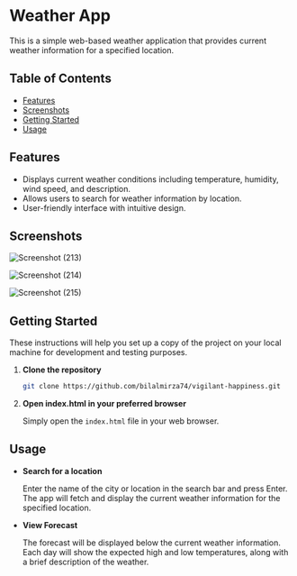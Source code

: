# Weather App

This is a simple web-based weather application that provides current weather information for a specified location.

## Table of Contents

- [Features](#features)
- [Screenshots](#screenshots)
- [Getting Started](#getting-started)
- [Usage](#usage)

## Features

- Displays current weather conditions including temperature, humidity, wind speed, and description.
- Allows users to search for weather information by location.
- User-friendly interface with intuitive design.

## Screenshots

![Screenshot (213)](https://github.com/Upendra2003/vigilant-happiness/assets/96371563/634c9f3c-1ec4-4795-ad47-9d06a4d3dc17)


![Screenshot (214)](https://github.com/Upendra2003/vigilant-happiness/assets/96371563/4bd63528-0580-43bc-9984-a1ddb396ae87)

![Screenshot (215)](https://github.com/Upendra2003/vigilant-happiness/assets/96371563/d4270e78-7613-45b2-9005-ca70d2436075)




## Getting Started

These instructions will help you set up a copy of the project on your local machine for development and testing purposes.

1. **Clone the repository**

   ```bash
   git clone https://github.com/bilalmirza74/vigilant-happiness.git
   ```

2. **Open index.html in your preferred browser**

   Simply open the `index.html` file in your web browser.

## Usage

- **Search for a location**

  Enter the name of the city or location in the search bar and press Enter. The app will fetch and display the current weather information for the specified location.

- **View Forecast**

  The forecast will be displayed below the current weather information. Each day will show the expected high and low temperatures, along with a brief description of the weather.

